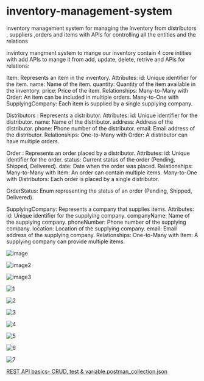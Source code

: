 # inventory-management-system
inventory management system for managing the inventory from distributors , suppliers ,orders and items with APIs for controlling all the entities and the relations

invintory mangment system to mange our inventory contain 4 core intities with add APIs to mange it from add, update, delete, retrive and APIs for relations:

  Item: 
        Represents an item in the inventory.
          Attributes:
              id: Unique identifier for the item.
              name: Name of the item.
              quantity: Quantity of the item available in the inventory.
              price: Price of the item.
          Relationships:
              Many-to-Many with Order: An item can be included in multiple orders.
              Many-to-One with SupplyingCompany: Each item is supplied by a single supplying company.
              
Distributors : 
      Represents a distributor.
          Attributes:
              id: Unique identifier for the distributor.
              name: Name of the distributor.
              address: Address of the distributor.
              phone: Phone number of the distributor.
              email: Email address of the distributor.
          Relationships:
              One-to-Many with Order: A distributor can have multiple orders.

      
Order :
      Represents an order placed by a distributor.
        Attributes:
              id: Unique identifier for the order.
              status: Current status of the order (Pending, Shipped, Delivered).
              date: Date when the order was placed.
        Relationships:
              Many-to-Many with Item: An order can contain multiple items.
              Many-to-One with Distributors: Each order is placed by a single distributor.

OrderStatus:
        Enum representing the status of an order (Pending, Shipped, Delivered).

SupplyingCompany:
        Represents a company that supplies items.
          Attributes:
              id: Unique identifier for the supplying company.
              companyName: Name of the supplying company.
              phoneNumber: Phone number of the supplying company.
              location: Location of the supplying company.
              email: Email address of the supplying company.
          Relationships:
              One-to-Many with Item: A supplying company can provide multiple items.

              

![image](https://github.com/Gudogan1202929/inventory-management-system/assets/106726780/57b2c73c-9115-4c8c-a5d8-11c17d48a10e)

![image2](https://github.com/Gudogan1202929/inventory-management-system/assets/106726780/7070ee21-c4d6-449d-94a7-29e70157fec3)

![image3](https://github.com/Gudogan1202929/inventory-management-system/assets/106726780/fa7950d6-3897-467a-9f2c-2905d2104015)

![1](https://github.com/Gudogan1202929/inventory-management-system/assets/106726780/3d3a8c96-b7db-459c-b950-b35400f8026a)

![2](https://github.com/Gudogan1202929/inventory-management-system/assets/106726780/50b60ff1-906c-40f3-b802-95f1aca4e12c)

![3](https://github.com/Gudogan1202929/inventory-management-system/assets/106726780/37ca1958-af9f-49f3-afae-66ef51f2fb42)

![4](https://github.com/Gudogan1202929/inventory-management-system/assets/106726780/b77eb4f5-2d8f-400b-aba9-cc8458debb5b)

![5](https://github.com/Gudogan1202929/inventory-management-system/assets/106726780/c6c4f76e-981b-4911-a431-755b9627bc9b)

![6](https://github.com/Gudogan1202929/inventory-management-system/assets/106726780/c593bf68-06f0-4bed-b8ef-86a93e8b447d)

![7](https://github.com/Gudogan1202929/inventory-management-system/assets/106726780/379cfdee-3816-43c4-97c5-437e02e0a503)



[REST API basics- CRUD, test & variable.postman_collection.json](https://github.com/Gudogan1202929/inventory-management-system/files/14809096/REST.API.basics-.CRUD.test.variable.postman_collection.json)
